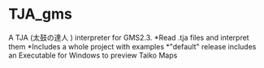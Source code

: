 # TJA_gms
A TJA (太鼓の達人 ) interpreter for GMS2.3.
*Read .tja files and interpret them
*Includes a whole project with examples
*"default" release includes an Executable for Windows to preview Taiko Maps

